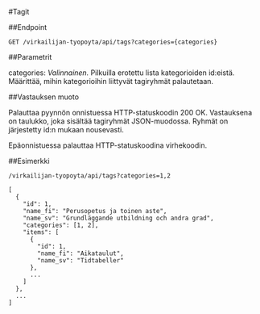 #Tagit

##Endpoint

`GET /virkailijan-tyopoyta/api/tags?categories={categories}`

##Parametrit

categories: *Valinnainen.* Pilkuilla erotettu lista kategorioiden id:eistä.
Määrittää, mihin kategorioihin liittyvät tagiryhmät palautetaan.    

##Vastauksen muoto

Palauttaa pyynnön onnistuessa HTTP-statuskoodin 200 OK. Vastauksena on
taulukko, joka sisältää tagiryhmät JSON-muodossa. Ryhmät on järjestetty
id:n mukaan nousevasti.

Epäonnistuessa palauttaa HTTP-statuskoodina virhekoodin.

##Esimerkki

`/virkailijan-tyopoyta/api/tags?categories=1,2`

```
[
  {
    "id": 1,
    "name_fi": "Perusopetus ja toinen aste",
    "name_sv": "Grundläggande utbildning och andra grad",
    "categories": [1, 2],
    "items": [
      {
        "id": 1,
        "name_fi": "Aikataulut",
        "name_sv": "Tidtabeller"
      },
      ...
    ]    
  },
  ...
]
```
